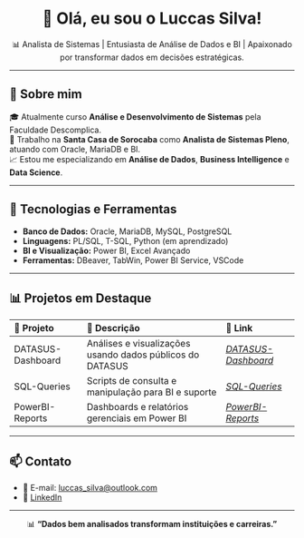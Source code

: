 <h1 align="center">👋 Olá, eu sou o Luccas Silva!</h1>

<p align="center">
  📊 Analista de Sistemas | Entusiasta de Análise de Dados e BI | Apaixonado por transformar dados em decisões estratégicas.
</p>

---

## 📌 Sobre mim

🎓 Atualmente curso **Análise e Desenvolvimento de Sistemas** pela Faculdade Descomplica.  
🏥 Trabalho na **Santa Casa de Sorocaba** como **Analista de Sistemas Pleno**, atuando com Oracle, MariaDB e BI.  
📈 Estou me especializando em **Análise de Dados**, **Business Intelligence** e **Data Science**.  

---

## 🚀 Tecnologias e Ferramentas

- **Banco de Dados:** Oracle, MariaDB, MySQL, PostgreSQL  
- **Linguagens:** PL/SQL, T-SQL, Python (em aprendizado)  
- **BI e Visualização:** Power BI, Excel Avançado  
- **Ferramentas:** DBeaver, TabWin, Power BI Service, VSCode

---

## 📊 Projetos em Destaque

| 📂 Projeto | 📑 Descrição | 📎 Link |
|:-----------------|:-----------------------------------------------------|:-----------|
| DATASUS-Dashboard | Análises e visualizações usando dados públicos do DATASUS | _[DATASUS-Dashboard](https://github.com/LSDataScience/DATASUS-Dashboard.git)_ |
| SQL-Queries | Scripts de consulta e manipulação para BI e suporte | _[SQL-Queries](https://github.com/LSDataScience/SQL-Queries.git)_ |
| PowerBI-Reports | Dashboards e relatórios gerenciais em Power BI | _[PowerBI-Reports](https://github.com/LSDataScience/PowerBI-Reports.git)_ |

---

## 📫 Contato

- 📧 E-mail: [luccas_silva@outlook.com](mailto:luccas_silva@outlook.com)  
- 💼 [LinkedIn](https://www.linkedin.com/in/luccas-silva)  

---

<p align="center">
  📊 <strong>“Dados bem analisados transformam instituições e carreiras.”</strong>
</p>
